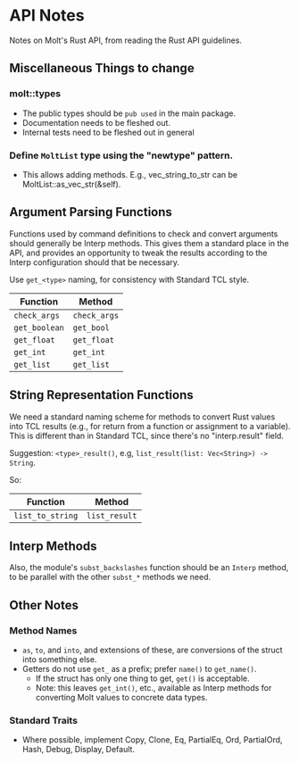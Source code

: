 # API Notes

Notes on Molt's Rust API, from reading the Rust API guidelines.

## Miscellaneous Things to change

### molt::types

* The public types should be `pub used` in the main package.
* Documentation needs to be fleshed out.
* Internal tests need to be fleshed out in general

### Define `MoltList` type using the "newtype" pattern.

* This allows adding methods.  E.g., vec_string_to_str can be
  MoltList::as_vec_str(&self).

## Argument Parsing Functions

Functions used by command definitions to check and convert arguments should
generally be Interp methods.  This gives them a standard place in the API,
and provides an opportunity to tweak the results according to the Interp
configuration should that be necessary.

Use `get_<type>` naming, for consistency with Standard TCL style.

| Function      | Method       |
| ------------- | ------------ |
| `check_args`  | `check_args` |
| `get_boolean` | `get_bool`   |
| `get_float`   | `get_float`  |
| `get_int`     | `get_int`    |
| `get_list`    | `get_list`   |

## String Representation Functions

We need a standard naming scheme for methods to convert Rust values into TCL
results (e.g., for return from a function or assignment to a variable).
This is different than in Standard TCL, since there's no "interp.result"
field.

Suggestion: `<type>_result()`, e.g, `list_result(list: Vec<String>) -> String`.

So:

| Function          | Method        |
| ----------------- | ------------- |
| `list_to_string`  | `list_result` |

## Interp Methods

Also, the module's `subst_backslashes` function should be an
`Interp` method, to be parallel with the other `subst_*` methods
we need.

## Other Notes

### Method Names

* `as`, `to`, and `into`, and extensions of these, are conversions of the
  struct into something else.
* Getters do not use `get_` as a prefix; prefer `name()` to `get_name()`.
  * If the struct has only one thing to get, `get()` is acceptable.
  * Note: this leaves `get_int()`, etc., available as Interp methods for
    converting Molt values to concrete data types.

### Standard Traits

* Where possible, implement Copy, Clone, Eq, PartialEq, Ord, PartialOrd, Hash,
  Debug, Display, Default.
